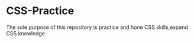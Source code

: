 # CSS-Practice
The sole purpose of this repository is practice and hone CSS skills,expand CSS knowledge.
